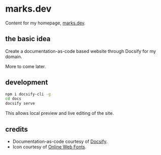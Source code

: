 # marks.dev

Content for my homepage, [marks.dev](https://marks.dev).

## the basic idea

Create a documentation-as-code based website through Docsify for my domain.

More to come later.

## development

```bash
npm i docsify-cli -g
cd docs
docsify serve
```

This allows local preview and live editing of the site.

## credits

- Documentation-as-code courtesy of [Docsify](https://docsify.js.org).
- Icon courtesy of [Online Web Fonts](https://www.onlinewebfonts.com/icon/462515).
